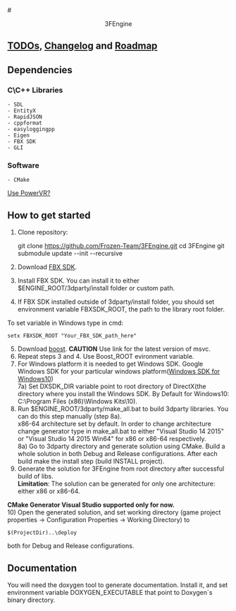 #<div style="text-align:center">3FEngine</div>
## [TODOs](https://github.com/Frozen-Team/3FEngine/blob/master/TODO.md),  [Changelog](https://github.com/Frozen-Team/3FEngine/blob/master/CHANGELOG.md) and [Roadmap](https://github.com/Frozen-Team/3FEngine/blob/master/ROADMAP.md)
## Dependencies
### C\C++ Libraries
    - SDL
    - EntityX
    - RapidJSON
    - cppformat
    - easyloggingpp
    - Eigen
    - FBX SDK
    - GLI
### Software
    - CMake
[Use PowerVR?](http://community.imgtec.com/developers/powervr/offline-installers/)

## How to get started 
1) Clone repository:

    git clone https://github.com/Frozen-Team/3FEngine.git
    cd 3FEngine
    git submodule update --init --recursive
2) Download [FBX SDK](http://usa.autodesk.com/adsk/servlet/pc/item?id=24746731&siteID=123112).  
3) Install FBX SDK. You can install it to either $ENGINE_ROOT/3dparty/install folder or custom path.  
4) If FBX SDK installed outside of 3dparty/install folder, you should set environment variable FBXSDK_ROOT, the path to the library root folder.  

To set variable in Windows type in cmd:

    setx FBXSDK_ROOT "Your_FBX_SDK_path_here"
5) Download [boost](http://sourceforge.net/projects/boost/files/boost-binaries/1.59.0/). **CAUTION** Use link for the latest version of msvc.  
6) Repeat steps 3 and 4. Use Boost_ROOT evironment variable.  
7) For Windows platform it is needed to get Windows SDK. Google Windows SDK for your particular windows platform([Windows SDK for Windows10](https://dev.windows.com/en-us/downloads/windows-10-sdk))    
7a) Set DXSDK_DIR variable point to root directory of DirectX(the directory where you install the Windows SDK. By Default for Windows10: C:\Program Files (x86)\Windows Kits\10).   
8) Run $ENGINE_ROOT/3dparty/make_all.bat to build 3dparty libraries. You can do this step manually (step 8a).  
x86-64 architecture set by default. In order to change architecture change generator type in make_all.bat to either "Visual Studio 14 2015" or "Visual Studio 14 2015 Win64" for x86 or x86-64 respectively.  
8a) Go to 3dparty directory and generate solution using CMake. Build a whole solution in both Debug and Release configurations. After each build make the install step (build INSTALL project).  
9) Generate the solution for 3FEngine from root directory after successful build of libs.  
**Limitation**:
The solution can be generated for only one architecture: either x86 or x86-64.  

**CMake Generator Visual Studio supported only for now.**  
10) Open the generated solution, and set working directory (game project properties -> Configuration Properties -> Working Directory) to 

    $(ProjectDir)..\deploy
both for Debug and Release configurations.

## Documentation
You will need the doxygen tool to generate documentation. Install it, and set environment variable DOXYGEN_EXECUTABLE that point to Doxygen`s binary directory.
